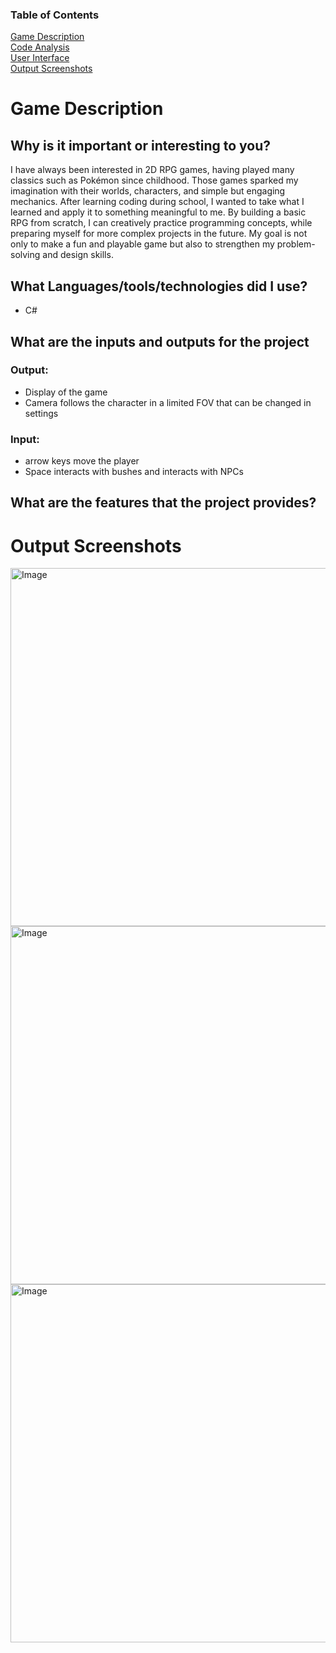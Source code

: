 ### Table of Contents
[Game Description](#game-description)   
[Code Analysis](#code-analysis)   
[User Interface](#user-interface)   
[Output Screenshots](#output-screenshots) 

Game Description
================

## Why is it important or interesting to you?
I have always been interested in 2D RPG games, having played many classics such as Pokémon since childhood. Those games sparked my imagination with their worlds, characters, and simple but engaging mechanics. After learning coding during school, I wanted to take what I learned and apply it to something meaningful to me.
By building a basic RPG from scratch, I can creatively practice programming concepts, while preparing myself for more complex projects in the future. My goal is not only to make a fun and playable game but also to strengthen my problem-solving and design skills.

## What Languages/tools/technologies did I use?
- C#

## What are the inputs and outputs for the project
### Output:
- Display of the game 
- Camera follows the character in a limited FOV that can be changed in settings
### Input:
- arrow keys move the player
- Space interacts with bushes and interacts with NPCs

## What are the features that the project provides?

Output Screenshots
=============

<img width="1098" height="573" alt="Image" src="https://github.com/user-attachments/assets/9beee86f-2e0f-4ec4-a136-2c9a51824348" />

<img width="1101" height="573" alt="Image" src="https://github.com/user-attachments/assets/933267aa-1000-48fb-88d3-32afd89847d7" />

<img width="1094" height="573" alt="Image" src="https://github.com/user-attachments/assets/34a289aa-7b17-473a-80cf-0e12f2265f61" />
